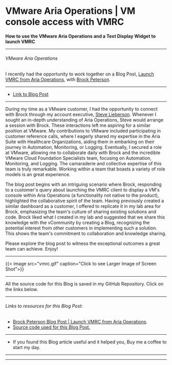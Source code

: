 # VMware Aria Operations | VM console access with VMRC


**How to use the VMware Aria Operations and a Text Display Widget to launch VMRC**

<!--more-->

---

###### VMware Aria Operations  

I recently had the opportunity to work together on a Blog Post, [Launch VMRC from Aria Operations](https://www.brockpeterson.com/post/launch-vmrc-from-aria-operations), with [Brock Peterson](https://www.brockpeterson.com/).

---
* [Link to Blog Post](https://www.brockpeterson.com/post/launch-vmrc-from-aria-operations)  

---

During my time as a VMware customer, I had the opportunity to connect with Brock through my account executive, [Steve Lieberson](https://www.linkedin.com/in/stevelieberson/). Whenever I sought an in-depth understanding of Aria Operations, Steve would arrange a session with Brock. These interactions left me aspiring for a similar position at VMware. My contributions to VMware included participating in customer reference calls, where I eagerly shared my expertise in the Aria Suite with Healthcare Organizations, aiding them in embarking on their journey in Automation, Monitoring, or Logging. Eventually, I secured a role at VMware, allowing me to collaborate daily with Brock and the incredible VMware Cloud Foundation Specialists team, focusing on Automation, Monitoring, and Logging. The camaraderie and collective expertise of this team is truly remarkable. Working within a team that boasts a variety of role models is an great experience.  

The blog post begins with an intriguing scenario where Brock, responding to a customer's query about launching the VMRC client to display a VM's console within Aria Operations (a functionality not native to the product), highlighted the collaborative spirit of the team. Having previously created a similar dashboard as a customer, I offered to replicate it in my lab area for Brock, emphasizing the team's culture of sharing existing solutions and code. Brock liked what I created in my lab and suggested that we share this knowledge with the vCommunity by creating a Blog, recognizing the potential interest from other customers in implementing such a solution. This shows the team's commitment to collaboration and knowledge sharing.  

Please explore the blog post to witness the exceptional outcomes a great team can achieve. Enjoy!  

---

{{< image src="vmrc.gif" caption="Click to see Larger Image of Screen Shot">}}  

---

All the source code for this Blog is saved in my GitHub Repository. Click on the links below.  

---

###### Links to resources for this Blog Post:  
* [Brock Peterson Blog Post | Launch VMRC from Aria Operations](https://www.brockpeterson.com/post/launch-vmrc-from-aria-operations).  
* [Source code used for this Blog Post.](https://github.com/dalehassinger/unlocking-the-potential/tree/main/VMware-Aria-Operations/vmrc)  

---

* If you found this Blog article useful and it helped you, Buy me a coffee to start my day.  

---

<center>
<script type="text/javascript" src="https://cdnjs.buymeacoffee.com/1.0.0/button.prod.min.js" data-name="bmc-button" data-slug="dalehassinger" data-color="#FFDD00" data-emoji=""  data-font="Cookie" data-text="Buy me a coffee" data-outline-color="#000000" data-font-color="#000000" data-coffee-color="#ffffff" ></script>
</center>

---

